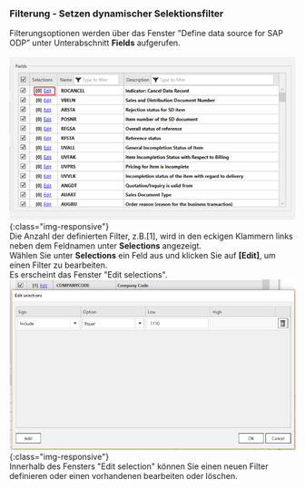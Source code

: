 ### Filterung - Setzen dynamischer Selektionsfilter<br/>
Filterungsoptionen werden über das Fenster "Define data source for SAP ODP” unter Unterabschnitt **Fields** aufgerufen. <br/>
<br/>
![ODP Fields](/img/content/odp/odp-fiter.png){:class="img-responsive"} <br/>
Die Anzahl der definierten Filter, z.B.[1], wird in den eckigen Klammern links neben dem Feldnamen unter **Selections** angezeigt.<br/>
Wählen Sie unter **Selections** ein Feld aus und klicken Sie auf **[Edit]**, um einen Filter zu bearbeiten.<br/>
Es erscheint das Fenster "Edit selections". 
<br/>
![ODP ABAP CDS View Filter](/img/content/odp/odp-component-cds-costcenter-03-filter.png){:class="img-responsive"}<br/>
Innerhalb des Fensters "Edit selection" können Sie einen neuen Filter definieren oder einen vorhandenen bearbeiten oder löschen.




